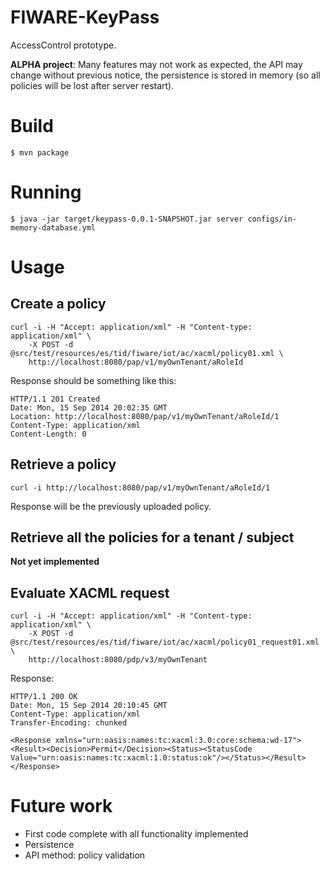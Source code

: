 # FIWARE-KeyPass

AccessControl prototype.

**ALPHA project**: Many features may not work as expected, the API may change
without previous notice, the persistence is stored in memory (so all policies
will be lost after server restart).

# Build

```
$ mvn package
```

# Running

```
$ java -jar target/keypass-0.0.1-SNAPSHOT.jar server configs/in-memory-database.yml
```

# Usage

## Create a policy

```
curl -i -H "Accept: application/xml" -H "Content-type: application/xml" \
    -X POST -d @src/test/resources/es/tid/fiware/iot/ac/xacml/policy01.xml \
    http://localhost:8080/pap/v1/myOwnTenant/aRoleId
```

Response should be something like this:

```
HTTP/1.1 201 Created
Date: Mon, 15 Sep 2014 20:02:35 GMT
Location: http://localhost:8080/pap/v1/myOwnTenant/aRoleId/1
Content-Type: application/xml
Content-Length: 0
```

## Retrieve a policy

```
curl -i http://localhost:8080/pap/v1/myOwnTenant/aRoleId/1
```

Response will be the previously uploaded policy.

## Retrieve all the policies for a tenant / subject

**Not yet implemented**

## Evaluate XACML request

```
curl -i -H "Accept: application/xml" -H "Content-type: application/xml" \
    -X POST -d @src/test/resources/es/tid/fiware/iot/ac/xacml/policy01_request01.xml \
    http://localhost:8080/pdp/v3/myOwnTenant
```
Response:

```
HTTP/1.1 200 OK
Date: Mon, 15 Sep 2014 20:10:45 GMT
Content-Type: application/xml
Transfer-Encoding: chunked

<Response xmlns="urn:oasis:names:tc:xacml:3.0:core:schema:wd-17"><Result><Decision>Permit</Decision><Status><StatusCode Value="urn:oasis:names:tc:xacml:1.0:status:ok"/></Status></Result></Response>
```

# Future work

* First code complete with all functionality implemented
* Persistence
* API method: policy validation

